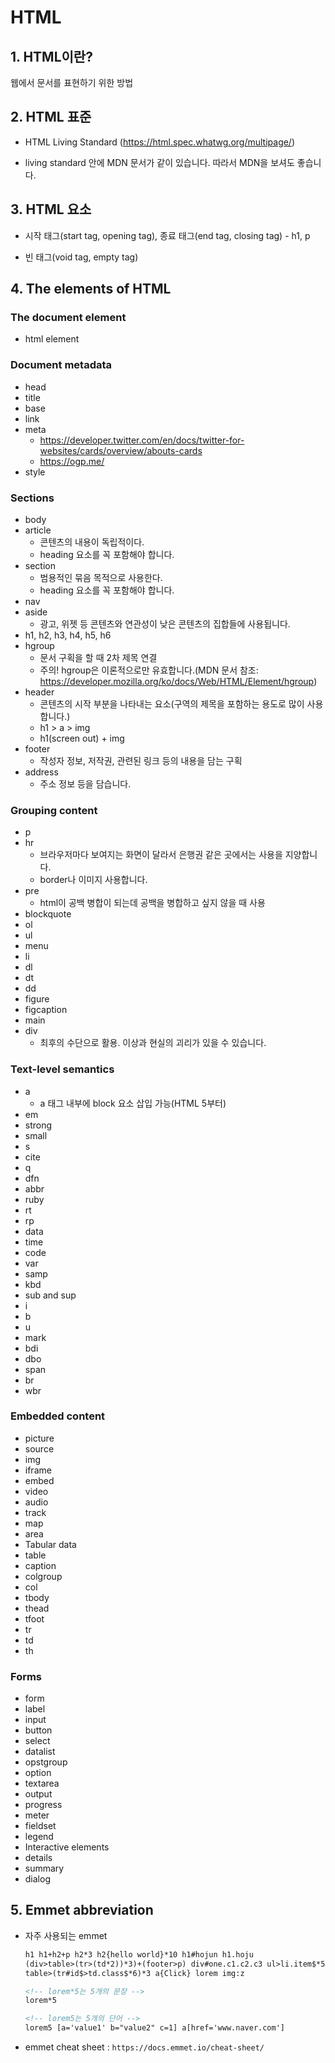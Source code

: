 # HTML

## 1. HTML이란?

웹에서 문서를 표현하기 위한 방법

## 2. HTML 표준

- HTML Living Standard (https://html.spec.whatwg.org/multipage/)

- living standard 안에 MDN 문서가 같이 있습니다. 따라서 MDN을 보셔도 좋습니다.

## 3. HTML 요소

- 시작 태그(start tag, opening tag), 종료 태그(end tag, closing tag) - h1, p

- 빈 태그(void tag, empty tag)

## 4. The elements of HTML

### The document element

- html element

### Document metadata

- head
- title
- base
- link
- meta
  - https://developer.twitter.com/en/docs/twitter-for-websites/cards/overview/abouts-cards
  - https://ogp.me/
- style

### Sections

- body
- article
  - 콘텐츠의 내용이 독립적이다.
  - heading 요소를 꼭 포함해야 합니다.
- section
  - 범용적인 묶음 목적으로 사용한다.
  - heading 요소를 꼭 포함해야 합니다.
- nav
- aside
  - 광고, 위젯 등 콘텐츠와 연관성이 낮은 콘텐츠의 집합들에 사용됩니다.
- h1, h2, h3, h4, h5, h6
- hgroup
  - 문서 구획을 할 때 2차 제목 연결
  - 주의! hgroup은 이론적으로만 유효합니다.(MDN 문서 참조: https://developer.mozilla.org/ko/docs/Web/HTML/Element/hgroup)
- header
  - 콘텐츠의 시작 부분을 나타내는 요소(구역의 제목을 포함하는 용도로 많이 사용합니다.)
  - h1 > a > img
  - h1(screen out) + img
- footer
  - 작성자 정보, 저작권, 관련된 링크 등의 내용을 담는 구획
- address
  - 주소 정보 등을 담습니다.

### Grouping content

- p
- hr
  - 브라우저마다 보여지는 화면이 달라서 은행권 같은 곳에서는 사용을 지양합니다.
  - border나 이미지 사용합니다.
- pre
  - html이 공백 병합이 되는데 공백을 병합하고 싶지 않을 때 사용
- blockquote
- ol
- ul
- menu
- li
- dl
- dt
- dd
- figure
- figcaption
- main
- div
  - 최후의 수단으로 활용. 이상과 현실의 괴리가 있을 수 있습니다.

### Text-level semantics

- a
  - a 태그 내부에 block 요소 삽입 가능(HTML 5부터)
- em
- strong
- small
- s
- cite
- q
- dfn
- abbr
- ruby
- rt
- rp
- data
- time
- code
- var
- samp
- kbd
- sub and sup
- i
- b
- u
- mark
- bdi
- dbo
- span
- br
- wbr

### Embedded content

- picture
- source
- img
- iframe
- embed
- video
- audio
- track
- map
- area
- Tabular data
- table
- caption
- colgroup
- col
- tbody
- thead
- tfoot
- tr
- td
- th

### Forms

- form
- label
- input
- button
- select
- datalist
- opstgroup
- option
- textarea
- output
- progress
- meter
- fieldset
- legend
- Interactive elements
- details
- summary
- dialog

## 5. Emmet abbreviation

- 자주 사용되는 emmet

  ```html
  h1 h1+h2+p h2*3 h2{hello world}*10 h1#hojun h1.hoju
  (div>table>(tr>(td*2))*3)+(footer>p) div#one.c1.c2.c3 ul>li.item$*5
  table>(tr#id$>td.class$*6)*3 a{Click} lorem img:z

  <!-- lorem*5는 5개의 문장 -->
  lorem*5

  <!-- lorem5는 5개의 단어 -->
  lorem5 [a='value1' b="value2" c=1] a[href='www.naver.com']
  ```

- emmet cheat sheet : `https://docs.emmet.io/cheat-sheet/`
